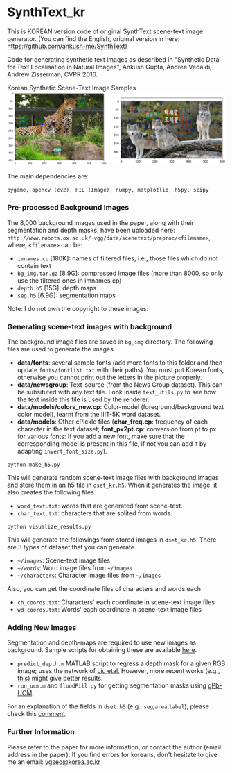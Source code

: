 # SynthText_kr

This is KOREAN version code of original SynthText scene-text image generator.
(You can find the English, original version in here: https://github.com/ankush-me/SynthText)

Code for generating synthetic text images as described in "Synthetic Data for Text Localisation in Natural Images", Ankush Gupta, Andrea Vedaldi, Andrew Zisserman, CVPR 2016.

Korean Synthetic Scene-Text Image Samples 
![Synthetic Scene-Text Samples](sample.png "Synthetic Samples")

The main dependencies are:
```
pygame, opencv (cv2), PIL (Image), numpy, matplotlib, h5py, scipy
```
### Pre-processed Background Images

The 8,000 background images used in the paper, along with their segmentation and depth masks, have been uploaded here:
`http://www.robots.ox.ac.uk/~vgg/data/scenetext/preproc/<filename>`, where, `<filename>` can be:

- `imnames.cp` [180K]: names of filtered files, i.e., those files which do not contain text
- `bg_img.tar.gz` [8.9G]: compressed image files (more than 8000, so only use the filtered ones in imnames.cp)
- `depth.h5` [15G]: depth maps
- `seg.h5` [6.9G]: segmentation maps

Note: I do not own the copyright to these images.

### Generating scene-text images with background

The background image files are saved in `bg_img` directory. The following files are used to generate the images.
  - **data/fonts**: several sample fonts (add more fonts to this folder and then update `fonts/fontlist.txt` with their paths). You must put Korean fonts, otherwise you cannot print out the letters in the picture properly.
  - **data/newsgroup**: Text-source (from the News Group dataset). This can be subsituted with any text file. Look inside `text_utils.py` to see how the text inside this file is used by the renderer.
  - **data/models/colors_new.cp**: Color-model (foreground/background text color model), learnt from the IIIT-5K word dataset.
  - **data/models**: Other cPickle files (**char\_freq.cp**: frequency of each character in the text dataset; **font\_px2pt.cp**: conversion from pt to px for various fonts: If you add a new font, make sure that the corresponding model is present in this file, if not you can add it by adapting `invert_font_size.py`).

```
python make_h5.py
```

This will generate random scene-text image files with background images and store them in an h5 file in `dset_kr.h5`. When it generates the image, it also creates the following files.
 - `word_text.txt`: words that are generated from scene-text.
 - `char_text.txt`: characters that are splited from words.

```
python visualize_results.py
```

This will generate the followings from stored images in `dset_kr.h5`. There are 3 types of dataset that you can generate.
- `~/images`: Scene-text image files
- `~/words`: Word image files from `~/images`               
- `~/characters`: Character image files from `~/images`

Also, you can get the coordinate files of characters and words each
- `ch_coords.txt`: Characters' each coordinate in scene-text image files
- `wd_coords.txt`: Words' each coordinate in scene-text image files

### Adding New Images
Segmentation and depth-maps are required to use new images as background. Sample scripts for obtaining these are available [here](https://github.com/ankush-me/SynthText/tree/master/prep_scripts).

* `predict_depth.m` MATLAB script to regress a depth mask for a given RGB image; uses the network of [Liu etal.](https://bitbucket.org/fayao/dcnf-fcsp/) However, more recent works (e.g., [this](https://github.com/iro-cp/FCRN-DepthPrediction)) might give better results.
* `run_ucm.m` and `floodFill.py` for getting segmentation masks using [gPb-UCM](https://github.com/jponttuset/mcg).

For an explanation of the fields in `dset.h5` (e.g.: `seg`,`area`,`label`), please check this [comment](https://github.com/ankush-me/SynthText/issues/5#issuecomment-274490044).

### Further Information
Please refer to the paper for more information, or contact the author (email address in the paper).
If you find errors for koreans, don't hesitate to give me an email: ygseo@korea.ac.kr
